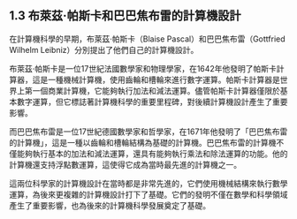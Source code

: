 ## 1.3 布萊茲·帕斯卡和巴巴焦布雷的計算機設計

在計算機科學的早期，布萊茲·帕斯卡（Blaise Pascal）和巴巴焦布雷（Gottfried Wilhelm Leibniz）分別提出了他們自己的計算機設計。

布萊茲·帕斯卡是一位17世紀法國數學家和物理學家，在1642年他發明了帕斯卡計算器，這是一種機械計算機，使用齒輪和槽輪來進行數字運算。帕斯卡計算器是世界上第一個商業計算機，它能夠執行加法和減法運算。儘管帕斯卡計算器僅限於基本數字運算，但它標誌著計算機科學的重要里程碑，對後續計算機設計產生了重要影響。

而巴巴焦布雷是一位17世紀德國數學家和哲學家，在1671年他發明了「巴巴焦布雷的計算機」，這是一種以齒輪和槽輪結構為基礎的計算機。巴巴焦布雷的計算機不僅能夠執行基本的加法和減法運算，還具有能夠執行乘法和除法運算的功能。他的計算機還支持浮點數運算，這使得它成為當時最先進的計算機之一。

這兩位科學家的計算機設計在當時都是非常先進的，它們使用機械結構來執行數學運算，為後來更複雜的計算機設計打下了基礎。它們的發明不僅在數學和科學領域產生了重要影響，也為後來的計算機科學發展奠定了基礎。